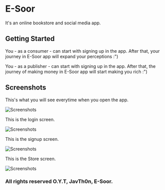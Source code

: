 # E-Soor

It's an online bookstore and social media app.

## Getting Started

You - as a consumer - can start with signing up in the app. After that, your journey in E-Soor app will expand your perceptions :")

You - as a publisher - can start with signing up in the app. After that, the journey of making money in E-Soor app will start making you rich :")

## Screenshots

This's what you will see everytime when you open the app.

![Screenshots](starting.png)

This is the login screen.

![Screenshots](login.png)

This is the signup screen.

![Screenshots](signup.png)

This is the Store screen.

![Screenshots](store.png)


### All rights reserved O.Y.T, JavTh0n, E-Soor.
